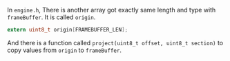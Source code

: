 In `engine.h`, There is another array got exactly same length and type with `frameBuffer`. It is called `origin`.

```c
extern uint8_t origin[FRAMEBUFFER_LEN];
```

And there is a function called `project(uint8_t offset, uint8_t section)` to copy values from `origin` to `frameBuffer`.
